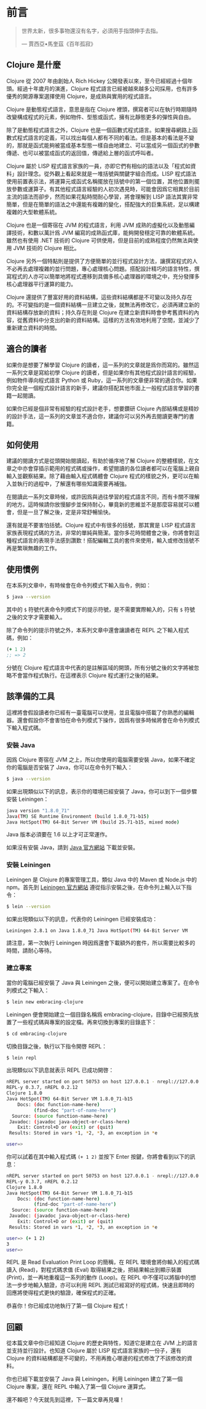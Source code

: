 # 前言

> 世界太新，很多事物還沒有名字，必須用手指頭伸手去指。
>
> — 賈西亞•馬奎茲《百年孤寂》

## Clojure 是什麼

Clojure 從 2007 年由創始人 Rich Hickey 公開發表以來，至今已經經過十個年頭。經過十年歲月的演進，Clojure 程式語言已經被越來越多公司採用，也有許多優秀的開源專案選擇使用 Clojure，是成熟與實用的程式語言。

Clojure 是動態程式語言，意思是指在 Clojure 裡頭，撰寫者可以在執行時期隨時改變構成程式的元素，例如物件、型態或函式，擁有比靜態更多的彈性與自由。

除了是動態程式語言之外，Clojure 也是一個函數式程式語言。如果搜尋網路上函數式程式語言的定義，可以找出每個人都有不同的看法。但是基本的看法是不變的，那就是函式能夠被當成基本型態一樣自由地建立、可以當成另一個函式的參數傳遞、也可以被當成函式的返回值，傳遞給上層的函式呼叫者。

Clojure 屬於 LISP 程式語言家族的一員，亦即它們有相似的語法以及「程式如資料」設計理念。從外觀上看起來就是一堆括號與關鍵字組合而成。LISP 程式語法使用前置表示法，將運算元或函式名稱擺放在括號中的第一個位置，其他位置則擺放參數或運算子。有其他程式語言經驗的人初次遇見時，可能會因爲它相異於目前主流的語法而卻步，然而如果花點時間耐心學習，將會理解到 LISP 語法其實非常簡單，但是在簡單的語法之中還能有複雜的變化，搭配強大的巨集系統，足以構建複雜的大型軟體系統。

Clojure 也是一個寄宿在 JVM 的程式語言，利用 JVM 成熟的虛擬化以及動態編譯技術，和數以萬計爲 JVM 編寫的成熟函式庫，能夠開發穩定可靠的軟體系統。雖然也有使用 .NET 技術的 Clojure 可供使用，但是目前的成熟程度仍然無法與使用 JVM 技術的 Clojure 相比。

Clojure 另外一個特點則是提供了方便簡單的並行程式設計方法，讓撰寫程式的人不必再去處理複雜的並行問題，專心處理核心問題。搭配設計精巧的語言特性，撰寫程式的人亦可以簡單地將程式遷移到具備多核心處理器的環境之中，充分發揮多核心處理器平行運算的能力。

Clojure 還提供了豐富好用的資料結構，這些資料結構都是不可變以及持久存在的。不可變指的是一個資料結構一旦建立之後，就無法再修改它，必須再建立新的資料結構存放新的資料；持久存在則是 Clojure 在建立新資料時會參考舊資料的內容，從舊資料中分支出的新的資料結構。這樣的方法有效地利用了空間，並減少了重新建立資料的時間。

## 適合的讀者

如果你是想要了解學習 Clojure 的讀者，這一系列的文章就是爲你而寫的。雖然這一系列文章是寫給初學 Clojure 的讀者，但是如果你有其他程式設計語言的經驗，例如物件導向程式語言 Python 或 Ruby，這一系列的文章便非常的適合你。如果你完全是一個程式設計語言的新手，建議你搭配其他市面上一般程式語言學習的書籍一起閱讀。

如果你已經是個非常有經驗的程式設計老手，想要鑽研 Clojure 內部結構或是精妙的設計手法，這一系列的文章並不適合你，建議你可以另外再去閱讀更專門的書籍。

## 如何使用

建議的閱讀方式是從頭開始閱讀起，有助於循序地了解 Clojure 的整體樣貌，在文章之中亦會穿插示範用的程式碼或操作，希望閱讀的各位讀者都可以在電腦上親自輸入並觀察結果。除了藉由輸入程式碼體會 Clojure 程式的樣貌之外，更可以在輸入並執行的過程中，了解還有哪些知識需要再補強。

在閱讀此一系列文章時候，或許因爲與過往學習的程式語言不同，而有卡關不理解的地方。這時候請你放慢腳步並保持耐心，畢竟新的思維並不是那麼容易就可以體會，但是一旦了解之後，定是非常舒暢愉快。

還有就是不要害怕括號。Clojure 程式中有很多的括號，那其實是 LISP 程式語言家族表現程式碼的方法，非常的單純與簡潔。當你多花時間體會之後，你將會對這種程式語言的表現手法感到讚歎！搭配編輯工具的套件來使用，輸入或修改括號不再是繁瑣無趣的工作。

## 使用慣例

在本系列文章中，有時候會在命令列模式下輸入指令，例如：

```sh
$ java --version
```

其中的 `$` 符號代表命令列模式下的提示符號，是不需要實際輸入的，只有 `$` 符號之後的文字才需要輸入。

除了命令列的提示符號之外，本系列文章中還會讓讀者在 REPL 之下輸入程式碼，例如：

```clojure
(+ 1 2)
;; => 2
```

分號在 Clojure 程式語言中代表的是註解區域的開頭，所有分號之後的文字將被忽略不會當作程式執行。在這裡表示 Clojure 程式運行之後的結果。

## 該準備的工具

這裡將會假設讀者你已經有一臺電腦可以使用，並且電腦中搭載了你熟悉的編輯器。還會假設你不會害怕在命令列模式下操作，因爲有很多時候將會在命令列模式下輸入程式碼。

### 安裝 Java

因爲 Clojure 寄宿在 JVM 之上，所以你使用的電腦需要安裝 Java，如果不確定你的電腦是否安裝了 Java，你可以在命令列下輸入：

```sh
$ java --version
```

如果出現類似以下的訊息，表示你的環境已經安裝了 Java，你可以到下一個步驟安裝 Leiningen：

```sh
java version "1.8.0_71"
Java(TM) SE Runtime Environment (build 1.8.0_71-b15)
Java HotSpot(TM) 64-Bit Server VM (build 25.71-b15, mixed mode)
```

Java 版本必須要在 1.6 以上才可正常運作。

如果沒有安裝 Java，請到 [Java 官方網站](https://goo.gl/Le1Qpx) 下載並安裝。

### 安裝 Leiningen

Leiningen 是 Clojure 的專案管理工具，類似 Java 中的 Maven 或 Node.js 中的 npm。首先到 [Leiningen 官方網站](https://goo.gl/rmK2vh) 遵從指示安裝之後，在命令列上輸入以下指令：

```sh
$ lein --version
```

如果出現類似以下的訊息，代表你的 Leiningen 已經安裝成功：

```sh
Leiningen 2.8.1 on Java 1.8.0_71 Java HotSpot(TM) 64-Bit Server VM
```

請注意，第一次執行 Leiningen 時因爲還會下載額外的套件，所以需要比較多的時間，請耐心等待。

### 建立專案

當你的電腦已經安裝了 Java 與 Leiningen 之後，便可以開始建立專案了。在命令列模式之下輸入：

```sh
$ lein new embracing-clojure
```

Leiningen 便會開始建立一個目錄名稱爲 embracing-clojure，目錄中已經預先放置了一些程式碼與專案的設定檔。再來切換到專案的目錄底下：

```sh
$ cd embracing-clojure
```

切換目錄之後，執行以下指令開啓 REPL：

```sh
$ lein repl
```

出現類似以下訊息就表示 REPL 已成功開啓：

```sh
nREPL server started on port 50753 on host 127.0.0.1 - nrepl://127.0.0.1:50753
REPL-y 0.3.7, nREPL 0.2.12
Clojure 1.8.0
Java HotSpot(TM) 64-Bit Server VM 1.8.0_71-b15
    Docs: (doc function-name-here)
          (find-doc "part-of-name-here")
  Source: (source function-name-here)
 Javadoc: (javadoc java-object-or-class-here)
    Exit: Control+D or (exit) or (quit)
 Results: Stored in vars *1, *2, *3, an exception in *e

user=>
```

你可以試着在其中輸入程式碼 ```(+ 1 2)``` 並按下 Enter 按鍵，你將會看到以下的訊息：

```sh
nREPL server started on port 50753 on host 127.0.0.1 - nrepl://127.0.0.1:50753
REPL-y 0.3.7, nREPL 0.2.12
Clojure 1.8.0
Java HotSpot(TM) 64-Bit Server VM 1.8.0_71-b15
    Docs: (doc function-name-here)
          (find-doc "part-of-name-here")
  Source: (source function-name-here)
 Javadoc: (javadoc java-object-or-class-here)
    Exit: Control+D or (exit) or (quit)
 Results: Stored in vars *1, *2, *3, an exception in *e

user=> (+ 1 2)
3
user=>
```

REPL 是 Read Evaluation Print Loop 的簡稱，在 REPL 環境會將你輸入的程式碼讀入 (Read)，對程式碼求值 (Eval) 取得結果之後，把結果輸出到顯示裝置 (Print)，並一再地重複這一系列的動作 (Loop)。在 REPL 中不僅可以將腦中的想法一步步地輸入驗證，亦可以利用 REPL 測試已經寫好的程式碼，快速且即時的回應將使得程式更快的驗證，確保程式的正確。

恭喜你！你已經成功地執行了第一個 Clojure 程式！

## 回顧

從本篇文章中你已經知道 Clojure 的歷史與特性，知道它是建立在 JVM 上的語言並支持並行設計。也知道 Clojure 屬於 LISP 程式語言家族的一份子，還有 Clojure 的資料結構都是不可變的，不用再擔心哪邊的程式修改了不該修改的資料。

你也已經下載並安裝了 Java 與 Leiningen，利用 Leiningen 建立了第一個 Clojure 專案，還在 REPL 中輸入了第一個 Clojure 運算式。

還不賴吧？今天就先到這裡，下一篇文章再見囉！
